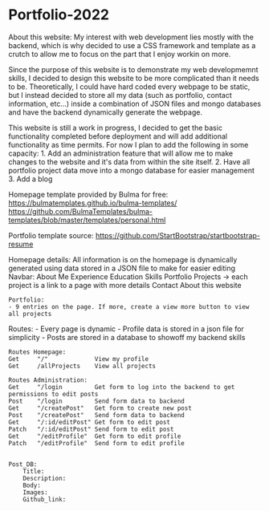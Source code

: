 # Portfolio-2022


About this website:
My interest with web development lies mostly with the backend, which is why decided to use a CSS framework and template as a crutch to allow me to focus on the part that I enjoy workin on more.

Since the purpose of this website is to demonstrate my web developmemnt skills, I decided to design this website to be more complicated than it needs to be. Theoretically, I could have hard coded every webpage to be static, but I instead decided to store all my data (such as portfolio, contact information, etc...) inside a combination of JSON files and mongo databases and have the backend dynamically generate the webpage. 

This website is still a work in progress, I decided to get the basic functionality completed before deployment and will add additional functionality as time permits. For now I plan to add the following in some capacity:
    1. Add an administration feature that will allow me to make changes to the website and it's data from within the site itself.
    2. Have all portfolio project data move into a mongo database for easier management
    3. Add a blog  



Homepage template provided by Bulma for free:
    https://bulmatemplates.github.io/bulma-templates/
    https://github.com/BulmaTemplates/bulma-templates/blob/master/templates/personal.html


Portfolio template source:
    https://github.com/StartBootstrap/startbootstrap-resume


Homepage details:
All information is on the homepage is dynamically generated using data stored in a JSON file to make for easier editing
Navbar:
    About Me
    Experience
    Education
    Skills
    Portfolio Projects
        -> each project is a link to a page with more details
    Contact
    About this website


    Portfolio:
    - 9 entries on the page. If more, create a view more button to view all projects

    
Routes:
    - Every page is dynamic
    - Profile data is stored in a json file for simplicity
    - Posts are stored in a database to showoff my backend skills


    Routes Homepage:
    Get     "/"             View my profile 
    Get     /allProjects    View all projects 

    Routes Administration:
    Get     "/login         Get form to log into the backend to get permissions to edit posts
    Post    "/login         Send form data to backend 
    Get     "/createPost"   Get form to create new post
    Post    "/createPost"   Send form data to backend
    Get     "/:id/editPost" Get form to edit post
    Patch   "/:id/editPost" Send form to edit post
    Get     "/editProfile"  Get form to edit profile
    Patch   "/editProfile"  Send form to edit profile


    Post_DB:
        Title:
        Description:
        Body:
        Images:
        Github_link:

